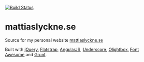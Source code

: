 [![Build Status](https://travis-ci.org/olyckne/mattiaslyckne.se.png?branch=master)](https://travis-ci.org/olyckne/mattiaslyckne.se)
# mattiaslyckne.se
Source for my personal website [mattiaslyckne.se](http://mattiaslyckne.se)

Built with 
[jQuery](https://jquery.org), 
[Flatstrap](http://www.littlesparkvt.com/flatstrap/),
[AngularJS](http://angularjs.org), 
[Underscore](http://underscorejs.org),
[Olightbox](http://olyckne.github.io/Olightbox/), 
[Font Awesome](http://fontawesome.io)
and [Grunt](http://gruntjs.com).
